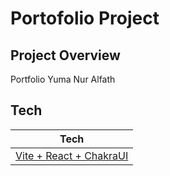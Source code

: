 # Portofolio Project

## Project Overview

Portfolio Yuma Nur Alfath

## Tech

| Tech                                      |
| ----------------------------------------- |
| [Vite + React + ChakraUI](https://vitejs.dev/guide/) |
